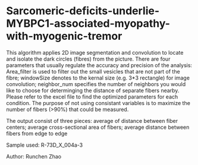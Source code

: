 # Sarcomeric-deficits-underlie-MYBPC1-associated-myopathy-with-myogenic-tremor

This algorithm applies 2D image segmentation and convolution to locate
and isolate the dark circles (fibres) from the picture. There are four
parameters that usually regulate the accuracy and precision of the
analysis: Area_filter is used to filter out the small vesicles that are
not part of the fibre; windowSize denotes to the kernal size (e.g. 3*3
rectangle) for image convolution; neighbor_num specifies the number of
neighbors you would like to choose for determinging the distance of
separate fibers nearby. Please refer to the excel file to find the
optimized parameters for each condition. The purpose of not using
consistant variables is to maximize the number of fibers (>90%) that
could be measured.

The output consist of three pieces: average of distance between fiber
centers; average cross-sectional area of fibers; average distance
between fibers from edge to edge

Sample used: R-73D_X_004a-3

Author: Runchen Zhao
